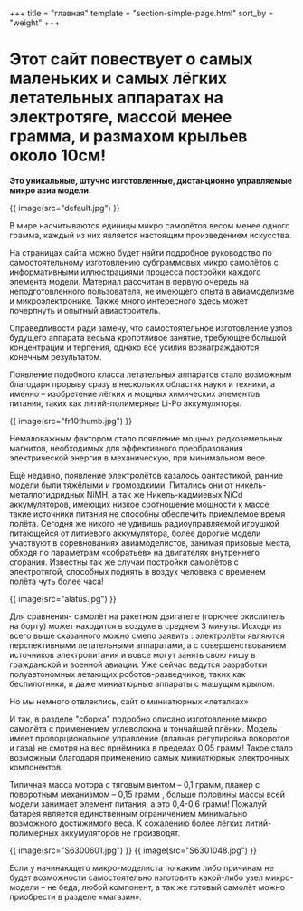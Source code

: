 +++
title = "главная"
template = "section-simple-page.html"
sort_by = "weight"
+++

# Этот сайт повествует о самых маленьких и самых лёгких летательных аппаратах на электротяге, массой менее грамма, и размахом крыльев около 10см!

**Это уникальные,  штучно изготовленные, дистанционно управляемые микро авиа модели.**

{{ image(src="default.jpg") }}

В мире насчитываются единицы микро самолётов весом менее одного грамма, каждый из них является настоящим произведением искусства.

На страницах сайта можно будет найти подробное руководство по самостоятельному изготовлению субграммовых  микро самолётов с информативными иллюстрациями  процесса постройки каждого элемента модели. Материал рассчитан в первую очередь на неподготовленного пользователя, не имеющего опыта в авиамоделизме и микроэлектронике. Также много интересного здесь может почерпнуть и опытный авиастроитель.

Справедливости ради замечу, что самостоятельное изготовление узлов будущего аппарата весьма кропотливое занятие, требующее большой концентрации и терпения, однако все усилия вознаграждаются конечным результатом.

Появление подобного класса летательных аппаратов стало возможным благодаря прорыву сразу в нескольких областях науки и техники, а именно – изобретение лёгких и мощных химических элементов питания, таких как литий-полимерные Li-Po аккумуляторы.

{{ image(src="fr10thumb.jpg") }}

Немаловажным фактором стало появление мощных редкоземельных магнитов, необходимых для эффективного преобразования электрической энергии в механическую, при минимальном весе.

Ещё недавно, появление электролётов казалось фантастикой, ранние модели были тяжёлыми и громоздкими. Питались они от  никель-металлогидридных NiMH, а так же Никель-кадмиевых NiCd аккумуляторов, имеющих низкое соотношение мощности к массе, такие источники питания не способны обеспечить приемлемое время полёта. Сегодня же никого не удивишь радиоуправляемой  игрушкой питающейся от литиевого аккумулятора, более дорогие модели участвуют в соревнованиях авиамоделистов, занимая призовые места, обходя по параметрам «собратьев» на двигателях внутреннего сгорания. Известны так же случаи постройки самолётов с электротягой, способных поднять в воздух человека с временем полёта чуть более часа!

{{ image(src="alatus.jpg") }}

Для сравнения- самолёт на ракетном двигателе (горючее окислитель на борту) может находится в воздухе в среднем 3 минуты. Исходя из всего выше сказанного можно смело заявить : электролёты являются перспективными летательными аппаратами, а с совершенствованием источников электропитания и вовсе могут занять свою нишу в гражданской и военной авиации. Уже сейчас ведутся разработки полуавтономных летающих роботов-разведчиков, таких как беспилотники, и даже миниатюрные аппараты с машущим крылом.

Но мы немного отвлеклись, сайт о миниатюрных «леталках»

И так, в разделе "сборка" подробно описано изготовление микро самолёта с применением углеволокна и тончайшей плёнки.  Модель имеет пропорциональное управление (плавная регулировка поворотов и газа) не смотря на вес приёмника в пределах 0,05 грамм! Такое стало возможным благодаря применению самых миниатюрных электронных компонентов.

Типичная масса мотора с тяговым винтом – 0,1 грамм, планер с поворотным механизмом – 0,15 грамм , больше половины массы всей модели занимает элемент питания, а это 0,4-0,6 грамм! Пожалуй батарея является единственным ограничением минимально возможного достижимого веса. К сожалению более лёгких литий-полимерных аккумуляторов не производят.

{{ image(src="S6300601.jpg") }}
{{ image(src="S6301048.jpg") }}

Если у начинающего микро-моделиста по каким либо причинам  не будет возможности самостоятельно изготовить какой-либо узел микро-модели – не беда, любой компонент, а так же готовый самолёт можно приобрести в разделе «магазин».
